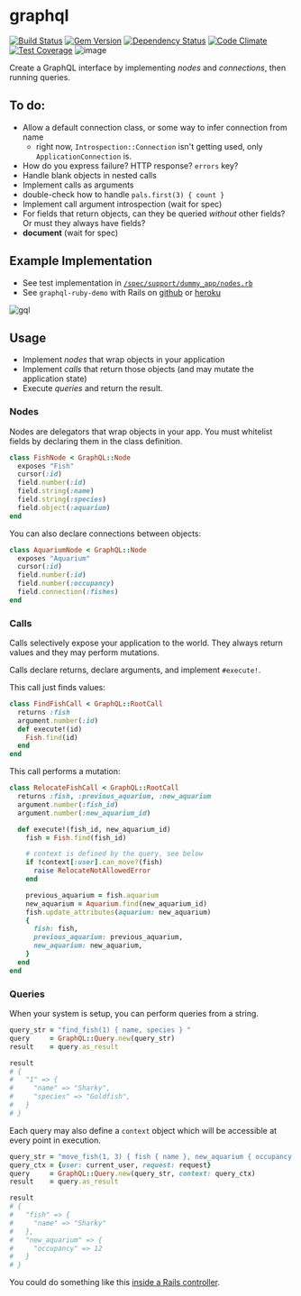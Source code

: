 # graphql

[![Build Status](https://travis-ci.org/rmosolgo/graphql-ruby.svg?branch=master)](https://travis-ci.org/rmosolgo/graphql-ruby)
[![Gem Version](https://badge.fury.io/rb/graphql.svg)](https://rubygems.org/gems/graphql)
[![Dependency Status](https://gemnasium.com/rmosolgo/graphql-ruby.svg)](https://gemnasium.com/rmosolgo/graphql-ruby)
[![Code Climate](https://codeclimate.com/github/rmosolgo/graphql-ruby/badges/gpa.svg)](https://codeclimate.com/github/rmosolgo/graphql-ruby)
[![Test Coverage](https://codeclimate.com/github/rmosolgo/graphql-ruby/badges/coverage.svg)](https://codeclimate.com/github/rmosolgo/graphql-ruby)
![image](https://cloud.githubusercontent.com/assets/2231765/6424458/d5fd3896-beae-11e4-892a-77e135e6bf37.png)

Create a GraphQL interface by implementing _nodes_ and _connections_, then running queries.

## To do:


- Allow a default connection class, or some way to infer connection from name
  - right now, `Introspection::Connection` isn't getting used, only `ApplicationConnection` is.
- How do you express failure? HTTP response? `errors` key?
- Handle blank objects in nested calls
- Implement calls as arguments
- double-check how to handle `pals.first(3) { count }`
- Implement call argument introspection (wait for spec)
- For fields that return objects, can they be queried _without_ other fields? Or must they always have fields?
- __document__ (wait for spec)

## Example Implementation

- See test implementation in [`/spec/support/dummy_app/nodes.rb`](https://github.com/rmosolgo/graphql/blob/master/spec/support/nodes.rb)
- See `graphql-ruby-demo` with Rails on [github](https://github.com/rmosolgo/graphql-ruby-demo) or [heroku](http://graphql-ruby-demo.herokuapp.com/)

![gql](https://cloud.githubusercontent.com/assets/2231765/6217972/5d24edda-b5ce-11e4-9e07-3548304af862.png)


## Usage

- Implement _nodes_ that wrap objects in your application
- Implement _calls_ that return those objects (and may mutate the application state)
- Execute _queries_ and return the result.

### Nodes

Nodes are delegators that wrap objects in your app. You must whitelist fields by declaring them in the class definition.


```ruby
class FishNode < GraphQL::Node
  exposes "Fish"
  cursor(:id)
  field.number(:id)
  field.string(:name)
  field.string(:species)
  field.object(:aquarium)
end
```

You can also declare connections between objects:

```ruby
class AquariumNode < GraphQL::Node
  exposes "Aquarium"
  cursor(:id)
  field.number(:id)
  field.number(:occupancy)
  field.connection(:fishes)
end
```

### Calls

Calls selectively expose your application to the world. They always return values and they may perform mutations.

Calls declare returns, declare arguments, and implement `#execute!`.

This call just finds values:

```ruby
class FindFishCall < GraphQL::RootCall
  returns :fish
  argument.number(:id)
  def execute!(id)
    Fish.find(id)
  end
end
```

This call performs a mutation:

```ruby
class RelocateFishCall < GraphQL::RootCall
  returns :fish, :previous_aquarium, :new_aquarium
  argument.number(:fish_id)
  argument.number(:new_aquarium_id)

  def execute!(fish_id, new_aquarium_id)
    fish = Fish.find(fish_id)

    # context is defined by the query, see below
    if !context[:user].can_move?(fish)
      raise RelocateNotAllowedError
    end

    previous_aquarium = fish.aquarium
    new_aquarium = Aquarium.find(new_aquarium_id)
    fish.update_attributes(aquarium: new_aquarium)
    {
      fish: fish,
      previous_aquarium: previous_aquarium,
      new_aquarium: new_aquarium,
    }
  end
end
```

### Queries

When your system is setup, you can perform queries from a string.

```ruby
query_str = "find_fish(1) { name, species } "
query     = GraphQL::Query.new(query_str)
result    = query.as_result

result
# {
#   "1" => {
#     "name" => "Sharky",
#     "species" => "Goldfish",
#   }
# }
```

Each query may also define a `context` object which will be accessible at every point in execution.

```ruby
query_str = "move_fish(1, 3) { fish { name }, new_aquarium { occupancy } }"
query_ctx = {user: current_user, request: request}
query     = GraphQL::Query.new(query_str, context: query_ctx)
result    = query.as_result

result
# {
#   "fish" => {
#     "name" => "Sharky"
#   },
#   "new_aquarium" => {
#     "occupancy" => 12
#   }
# }
```

You could do something like this [inside a Rails controller](https://github.com/rmosolgo/graphql-ruby-demo/blob/master/app/controllers/queries_controller.rb#L5).
